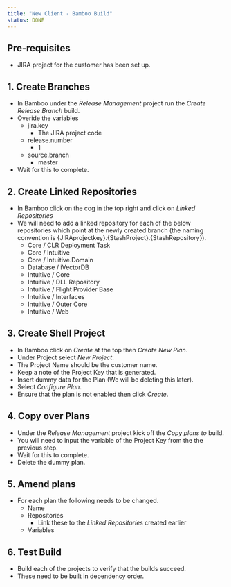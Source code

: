 ```yaml
---
title: "New Client - Bamboo Build"
status: DONE
---
```


## Pre-requisites
- JIRA project for the customer has been set up.

## 1. Create Branches
- In Bamboo under the *Release Management* project run the *Create Release Branch* build.
- Overide the variables
	- jira.key
		- The JIRA project code
	- release.number
		- 1
	- source.branch
		- master
- Wait for this to complete.

## 2. Create Linked Repositories
- In Bamboo click on the cog in the top right and click on *Linked Repositories*
- We will need to add a linked repository for each of the below repositories which point at the newly created branch (the naming convention is {JIRAprojectkey}.{StashProject}.{StashRepository}).
	- Core / CLR Deployment Task
	- Core / Intuitive
	- Core / Intuitive.Domain
	- Database / iVectorDB
	- Intuitive / Core
	- Intuitive / DLL Repository
	- Intuitive / Flight Provider Base
	- Intuitive / Interfaces
	- Intuitive / Outer Core
	- Intuitive / Web

## 3. Create Shell Project
- In Bamboo click on *Create* at the top then *Create New Plan*.
- Under Project select *New Project*.
- The Project Name should be the customer name.
- Keep a note of the Project Key that is generated.
- Insert dummy data for the Plan (We will be deleting this later).
- Select *Configure Plan*.
- Ensure that the plan is not enabled then click *Create*.

## 4. Copy over Plans
- Under the *Release Management* project kick off the *Copy plans to* build.
- You will need to input the variable of the Project Key from the the previous step.
- Wait for this to complete.
- Delete the dummy plan.

## 5. Amend plans
- For each plan the following needs to be changed.
	- Name
	- Repositories 
		- Link these to the *Linked Repositories* created earlier
	- Variables

## 6. Test Build
- Build each of the projects to verify that the builds succeed.
- These need to be built in dependency order.